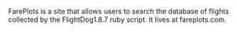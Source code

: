 FarePlots is a site that allows users to search the database of flights collected by the FlightDog1.8.7 ruby script. It lives at fareplots.com.
